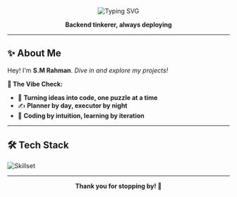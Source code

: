 <div align="center">

<img src="https://readme-typing-svg.demolab.com?font=Fira+Code&size=27&pause=1000&weight=500&center=true&width=650&height=80&lines=S.M+Rahman+here+%7C+aka+Sam;Debugging+life+one+dataset+at+a+time" alt="Typing SVG" />
<p><strong>Backend tinkerer, always deploying</strong></p>
</div>

---

## ✨ About Me

Hey! I'm **S.M Rahman**. *Dive in and explore my projects!*


**🎯 The Vibe Check:**  
- 🧠 **Turning ideas into code, one puzzle at a time**  
- ✍️ **Planner by day, executor by night**  
- 🔄 **Coding by intuition, learning by iteration**  

---

## 🛠️ Tech Stack
 
![Skillset](https://skillicons.dev/icons?i=c,py,html,css,js,mysql,fastapi,git,vercel)

---

<div align="center">
  <p><strong>Thank you for stopping by! 💫</strong></p>
</div>
